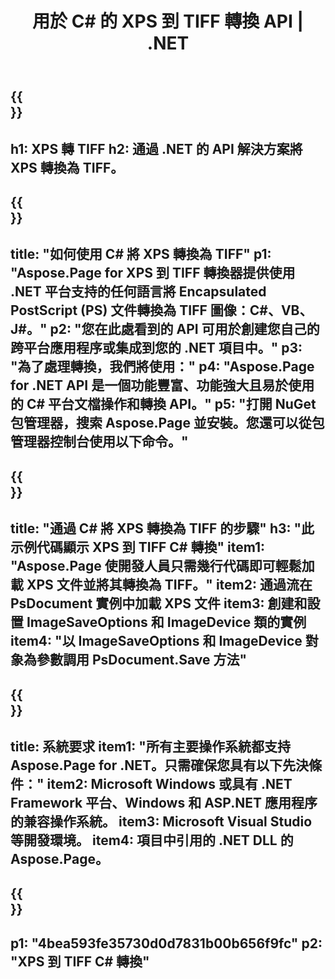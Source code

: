 ﻿---
translation: true
template: /_templates/_conversion-child-net.md
title: 用於 C# 的 XPS 到 TIFF 轉換 API | .NET
url: /net/conversion/xps-to-tiff/
description: XPS 到 TIFF C# 轉換的示例代碼。使用 API 示例代碼在 VB.NET、Asp.NET 或任何基於 .NET 的應用程序中將 XPS 文件批量轉換為 TIFF。
informat: XPS
outformat: TIFF
otherformats: XPS EPS
---

{{<section banner>}}
---
h1: XPS 轉 TIFF
h2: 通過 .NET 的 API 解決方案將 XPS 轉換為 TIFF。
---

{{<section overview>}}
---
title: "如何使用 C# 將 XPS 轉換為 TIFF"
p1: "Aspose.Page for XPS 到 TIFF 轉換器提供使用 .NET 平台支持的任何語言將 Encapsulated PostScript (PS) 文件轉換為 TIFF 圖像：C#、VB、J#。"
p2: "您在此處看到的 API 可用於創建您自己的跨平台應用程序或集成到您的 .NET 項目中。"
p3: "為了處理轉換，我們將使用："
p4: "Aspose.Page for .NET API 是一個功能豐富、功能強大且易於使用的 C# 平台文檔操作和轉換 API。"
p5: "打開 NuGet 包管理器，搜索 Aspose.Page 並安裝。您還可以從包管理器控制台使用以下命令。"
---

{{<section feature1>}}
---
title: "通過 C# 將 XPS 轉換為 TIFF 的步驟"
h3: "此示例代碼顯示 XPS 到 TIFF C# 轉換"
item1: "Aspose.Page 使開發人員只需幾行代碼即可輕鬆加載 XPS 文件並將其轉換為 TIFF。"
item2: 通過流在 PsDocument 實例中加載 XPS 文件
item3: 創建和設置 ImageSaveOptions 和 ImageDevice 類的實例
item4: "以 ImageSaveOptions 和 ImageDevice 對象為參數調用 PsDocument.Save 方法"
---

{{<section feature2>}}
---
title: 系統要求
item1: "所有主要操作系統都支持 Aspose.Page for .NET。只需確保您具有以下先決條件："
item2: Microsoft Windows 或具有 .NET Framework 平台、Windows 和 ASP.NET 應用程序的兼容操作系統。
item3: Microsoft Visual Studio 等開發環境。
item4: 項目中引用的 .NET DLL 的 Aspose.Page。
---

{{<section gist>}}
---
p1: "4bea593fe35730d0d7831b00b656f9fc"
p2: "XPS 到 TIFF C# 轉換"
---
